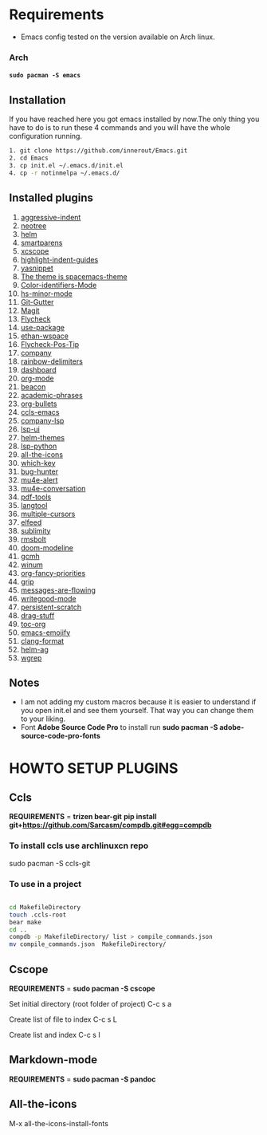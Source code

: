 # Requirements
* Emacs config tested on the version available on Arch linux.

### Arch

#### ```sudo pacman -S emacs```

## Installation

If you have reached here you got emacs installed by now.The only thing you have to do is to run these 4 commands and you will have the whole configuration running.

``` bash
1. git clone https://github.com/innerout/Emacs.git
2. cd Emacs
3. cp init.el ~/.emacs.d/init.el
4. cp -r notinmelpa ~/.emacs.d/
```
## Installed plugins

1. [aggressive-indent](https://github.com/Malabarba/aggressive-indent-mode)
2. [neotree](https://github.com/jaypei/emacs-neotree)
3. [helm](https://github.com/emacs-helm/helm)
4. [smartparens](https://github.com/Fuco1/smartparens)
5. [xcscope](https://github.com/dkogan/xcscope.el)
6. [highlight-indent-guides](https://github.com/DarthFennec/highlight-indent-guides)
7. [yasnippet](https://github.com/joaotavora/yasnippet)
8. [The theme is spacemacs-theme](https://github.com/nashamri/spacemacs-theme)
9. [Color-identifiers-Mode](https://github.com/ankurdave/color-identifiers-mode)
10. [hs-minor-mode](https://www.emacswiki.org/emacs/HideShow)
11. [Git-Gutter](https://github.com/syohex/emacs-git-gutter)
12. [Magit](https://github.com/magit/magit)
13. [Flycheck](https://github.com/flycheck/flycheck)
14. [use-package](https://github.com/jwiegley/use-package)
15. [ethan-wspace](https://github.com/glasserc/ethan-wspace)
16. [Flycheck-Pos-Tip](https://github.com/flycheck/flycheck-pos-tip)
17. [company](https://github.com/company-mode/company-mode)
18. [rainbow-delimiters](https://github.com/Fanael/rainbow-delimiters)
19. [dashboard](https://github.com/rakanalh/emacs-dashboard)
20. [org-mode](https://orgmode.org/)
21. [beacon](https://github.com/Malabarba/beacon)
22. [academic-phrases](https://github.com/nashamri/academic-phrases)
23. [org-bullets](https://github.com/sabof/org-bullets)
24. [ccls-emacs](https://github.com/MaskRay/emacs-ccls)
25. [company-lsp](https://github.com/tigersoldier/company-lsp)
26. [lsp-ui](https://github.com/emacs-lsp/lsp-ui)
27. [helm-themes](https://github.com/syohex/emacs-helm-themes)
28. [lsp-python](https://github.com/emacs-lsp/lsp-python)
29. [all-the-icons](https://github.com/domtronn/all-the-icons.el)
30. [which-key](https://github.com/justbur/emacs-which-key)
31. [bug-hunter](https://github.com/Malabarba/elisp-bug-hunter)
32. [mu4e-alert](https://github.com/iqbalansari/mu4e-alert)
33. [mu4e-conversation](https://gitlab.com/ambrevar/mu4e-conversation)
34. [pdf-tools](https://github.com/politza/pdf-tools)
35. [langtool](https://github.com/mhayashi1120/Emacs-langtool)
36. [multiple-cursors](https://github.com/magnars/multiple-cursors.el)
37. [elfeed](https://github.com/skeeto/elfeed)
38. [sublimity](https://github.com/zk-phi/sublimity)
39. [rmsbolt](https://gitlab.com/jgkamat/rmsbolt)
40. [doom-modeline](https://github.com/seagle0128/doom-modeline)
41. [gcmh](https://gitlab.com/koral/gcmh)
42. [winum](https://github.com/deb0ch/emacs-winum)
43. [org-fancy-priorities](https://github.com/harrybournis/org-fancy-priorities)
44. [grip](https://github.com/seagle0128/grip-mode)
45. [messages-are-flowing](https://github.com/legoscia/messages-are-flowing)
46. [writegood-mode](https://github.com/bnbeckwith/writegood-mode/tree/master)
47. [persistent-scratch](https://github.com/Fanael/persistent-scratch/tree/master)
48. [drag-stuff](https://github.com/rejeep/drag-stuff.el/tree/master)
49. [toc-org](https://github.com/snosov1/toc-org)
50. [emacs-emojify](https://github.com/iqbalansari/emacs-emojify)
51. [clang-format](https://github.com/emacsmirror/clang-format/tree/master)
52. [helm-ag](https://github.com/syohex/emacs-helm-ag/tree/master)
53. [wgrep](https://github.com/mhayashi1120/Emacs-wgrep/tree/master)

## Notes
* I am not adding my custom macros because it is easier to understand if you open init.el and see them yourself.
That way you can change them to your liking.
* Font __Adobe Source Code Pro__ to install run __sudo pacman -S adobe-source-code-pro-fonts__

# HOWTO SETUP PLUGINS

## Ccls

__REQUIREMENTS__ = __trizen bear-git__ __pip install git+https://github.com/Sarcasm/compdb.git#egg=compdb__

### To install ccls use archlinuxcn repo

sudo pacman -S ccls-git

### To use in a project

```bash

cd MakefileDirectory
touch .ccls-root
bear make
cd ..
compdb -p MakefileDirectory/ list > compile_commands.json
mv compile_commands.json  MakefileDirectory/

```
## Cscope

__REQUIREMENTS__ = __sudo pacman -S cscope__

Set initial directory (root folder of project) C-c s a

Create list of file to index C-c s L

Create list and index C-c s I

## Markdown-mode

__REQUIREMENTS__ = __sudo pacman -S pandoc__

## All-the-icons

M-x all-the-icons-install-fonts
